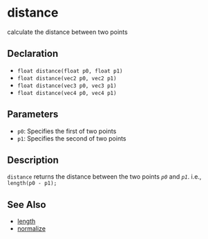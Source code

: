 # distance

calculate the distance between two points

## Declaration
- ``float distance(float p0, float p1)``
- ``float distance(vec2 p0, vec2 p1)``
- ``float distance(vec3 p0, vec3 p1)``
- ``float distance(vec4 p0, vec4 p1)``
## Parameters
- ``p0``:  Specifies the first of two points
- ``p1``:  Specifies the second of two points
## Description
`distance` returns the distance between the two points _`p0`_ and _`p1`_. i.e., ``length(p0 - p1);``
## See Also
- [length](./length)
- [normalize](./normalize)